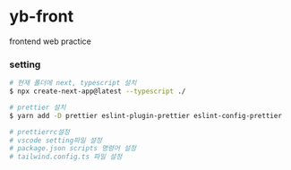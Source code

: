 # yb-front

frontend web practice

### setting

```bash
# 현재 폴더에 next, typescript 설치
$ npx create-next-app@latest --typescript ./

# prettier 설치
$ yarn add -D prettier eslint-plugin-prettier eslint-config-prettier

# prettierrc설정
# vscode setting파일 설정
# package.json scripts 명령어 설정
# tailwind.config.ts 파일 설정

```
